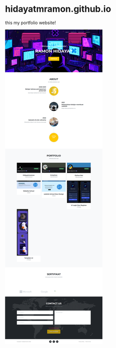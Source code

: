 # hidayatmramon.github.io
this my portfolio website!

![Output](screencapture-hidayatmramon-hidayatmramon-repl-co-my-portfolio-ramon-html-2023-05-18-18_38_11.png)
